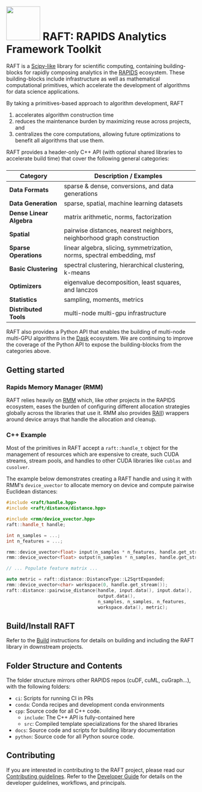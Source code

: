 # <div align="left"><img src="https://rapids.ai/assets/images/rapids_logo.png" width="90px"/>&nbsp;RAFT: RAPIDS Analytics Framework Toolkit</div>

RAFT is a [Scipy-like](https://scipy.org/) library for scientific computing, containing building-blocks for rapidly composing analytics in the [RAPIDS](https://rapids.ai) ecosystem. These building-blocks include infrastructure as well as mathematical computational primitives, which accelerate the development of algorithms for data science applications. 

By taking a primitives-based approach to algorithm development, RAFT
1. accelerates algorithm construction time
2. reduces the maintenance burden by maximizing reuse across projects, and
3. centralizes the core computations, allowing future optimizations to benefit all algorithms that use them.

RAFT provides a header-only C++ API (with optional shared libraries to accelerate build time) that cover the following general categories:

#####
| Category | Description / Examples |
| --- | --- |
| **Data Formats** | sparse & dense, conversions, and data generations |
| **Data Generation** | sparse, spatial, machine learning datasets |
| **Dense Linear Algebra** | matrix arithmetic, norms, factorization |
| **Spatial** | pairwise distances, nearest neighbors, neighborhood graph construction |
| **Sparse Operations** | linear algebra, slicing, symmetrization, norms, spectral embedding, msf |
| **Basic Clustering** | spectral clustering, hierarchical clustering, k-means |
| **Optimizers** | eigenvalue decomposition, least squares, and lanczos |
| **Statistics** | sampling, moments, metrics |
| **Distributed Tools** | multi-node multi-gpu infrastructure |

RAFT also provides a Python API that enables the building of multi-node multi-GPU algorithms in the [Dask](https://dask.org/) ecosystem. We are continuing to improve the coverage of the Python API to expose the building-blocks from the categories above.

## Getting started

### Rapids Memory Manager (RMM)
RAFT relies heavily on [RMM](https://github.com/rapidsai/rmm) which, 
like other projects in the RAPIDS ecosystem, eases the burden of configuring different allocation strategies globally 
across the libraries that use it. RMM also provides [RAII](https://en.wikipedia.org/wiki/Resource_acquisition_is_initialization)) wrappers around device arrays that handle the allocation and cleanup.

### C++ Example

Most of the primitives in RAFT accept a `raft::handle_t` object for the management of resources which are expensive to create, such CUDA streams, stream pools, and handles to other CUDA libraries like `cublas` and `cusolver`.

The example below demonstrates creating a RAFT handle and using it with RMM's `device_uvector` to allocate memory on device and compute
pairwise Euclidean distances:
```c++
#include <raft/handle.hpp>
#include <raft/distance/distance.hpp>

#include <rmm/device_uvector.hpp>
raft::handle_t handle;

int n_samples = ...;
int n_features = ...;

rmm::device_uvector<float> input(n_samples * n_features, handle.get_stream());
rmm::device_uvector<float> output(n_samples * n_samples, handle.get_stream());

// ... Populate feature matrix ...

auto metric = raft::distance::DistanceType::L2SqrtExpanded;
rmm::device_uvector<char> workspace(0, handle.get_stream());
raft::distance::pairwise_distance(handle, input.data(), input.data(),
                                  output.data(),
                                  n_samples, n_samples, n_features,
                                  workspace.data(), metric);
```

## Build/Install RAFT

Refer to the [Build](BUILD.md) instructions for details on building and including the RAFT library in downstream projects.

## Folder Structure and Contents

The folder structure mirrors other RAPIDS repos (cuDF, cuML, cuGraph...), with the following folders:

- `ci`: Scripts for running CI in PRs
- `conda`: Conda recipes and development conda environments
- `cpp`: Source code for all C++ code. 
  - `include`: The C++ API is fully-contained here 
  - `src`: Compiled template specializations for the shared libraries
- `docs`: Source code and scripts for building library documentation
- `python`: Source code for all Python source code.

## Contributing

If you are interested in contributing to the RAFT project, please read our [Contributing guidelines](CONTRIBUTING.md). Refer to the [Developer Guide](DEVELOPER_GUIDE.md) for details on the developer guidelines, workflows, and principals. 
